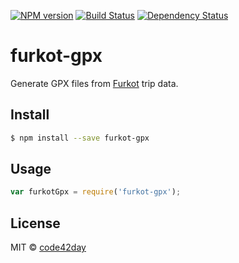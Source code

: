 [![NPM version][npm-image]][npm-url]
[![Build Status][build-image]][build-url]
[![Dependency Status][deps-image]][deps-url]

# furkot-gpx

Generate GPX files from [Furkot] trip data.

## Install

```sh
$ npm install --save furkot-gpx
```

## Usage

```js
var furkotGpx = require('furkot-gpx');
```

## License

MIT © [code42day](https://code42day.com)

[Furkot]: https://trips.furkot.com

[npm-image]: https://img.shields.io/npm/v/furkot-gpx
[npm-url]: https://npmjs.org/package/furkot-gpx

[build-image]: https://img.shields.io/github/workflow/status/furkot/furkot-gpx/check
[build-url]: https://github.com/furkot/furkot-gpx/actions/workflows/check.yaml

[deps-image]: https://img.shields.io/librariesio/github/furkot/furkot-gpx
[deps-url]: https://libraries.io/npm/furkot-gpx
